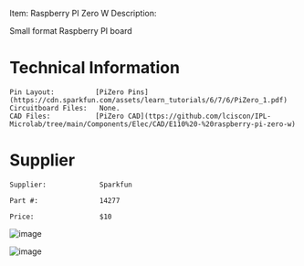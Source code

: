 

Item:         Raspberry PI Zero W
Description:  

Small format Raspberry PI board

# Technical Information

    Pin Layout:          [PiZero Pins](https://cdn.sparkfun.com/assets/learn_tutorials/6/7/6/PiZero_1.pdf) 
    Circuitboard Files:   None. 
    CAD Files:           [PiZero CAD](ttps://github.com/lciscon/IPL-Microlab/tree/main/Components/Elec/CAD/E110%20-%20raspberry-pi-zero-w)

# Supplier

    Supplier:             Sparkfun

    Part #:               14277          

    Price:                $10


![image](https://user-images.githubusercontent.com/7740478/211364113-c8550eb6-e75e-43bf-8f6f-fdf5e34b066a.png)

![image](https://github.com/lciscon/IPL-Microlab/blob/main/Components/Elec/CAD/E110%20-%20raspberry-pi-zero-w/image.PNG)

